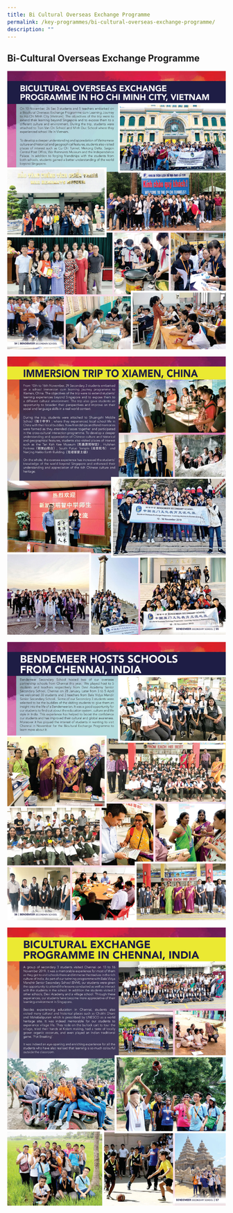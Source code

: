 ```yaml
---
title: Bi Cultural Overseas Exchange Programme
permalink: /key-programmes/bi-cultural-overseas-exchange-programme/
description: ""
---
```

## **Bi-Cultural Overseas Exchange Programme**

![Bi-Cultural Overseas Exchange Programme](/images/Keyprogrammes/bicultural-exchange-01.jpeg)

![Bi-Cultural Overseas Exchange Programme](/images/Keyprogrammes/bicultural-exchange-02.jpeg)

![Bi-Cultural Overseas Exchange Programme](/images/Keyprogrammes/bicultural-exchange-03.jpeg)

![Bi-Cultural Overseas Exchange Programme](/images/Keyprogrammes/bicultural-exchange-04.jpeg)